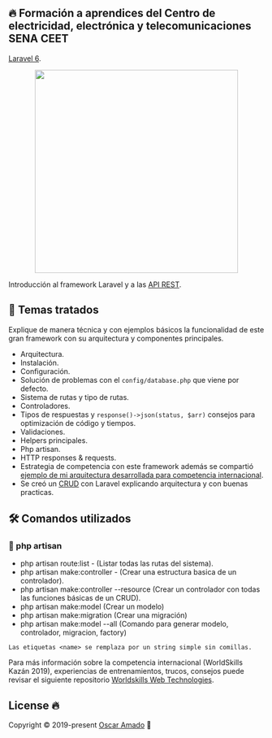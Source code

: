## 🔥 Formación a aprendices del Centro de electricidad, electrónica y telecomunicaciones SENA CEET

[Laravel 6]( https://laravel.com/docs/6.x).
<p align="center"><img src="https://res.cloudinary.com/dtfbvvkyp/image/upload/v1566331377/laravel-logolockup-cmyk-red.svg" width="400"></p>


Introducción al framework Laravel y a las [API REST]( https://www.idento.es/blog/desarrollo-web/que-es-una-api-rest/).


## 📐 Temas tratados

Explique de manera técnica y con ejemplos básicos la funcionalidad de este gran framework con su arquitectura y componentes principales.
* Arquitectura.
* Instalación.
* Configuración.
* Solución de problemas con el `` config/database.php `` que viene por defecto.
* Sistema de rutas y tipo de rutas.
* Controladores.
* Tipos de respuestas y `` response()->json(status, $arr) `` consejos para optimización de código y tiempos.
* Validaciones.
* Helpers principales.
* Php artisan.
* HTTP responses & requests.   
* Estrategia de competencia con este framework además se compartió [ejemplo de mi arquitectura desarrollada para competencia internacional](https://github.com/ofaaoficial/api-laravel-example).
* Se creó un [CRUD]( https://developer.mozilla.org/es/docs/Glossary/CRUD) con Laravel explicando arquitectura y con buenas practicas.

##  🛠️ Comandos utilizados
### 💾 php artisan 
* php artisan route:list - (Listar todas las rutas del sistema).
* php artisan make:controller <name> - (Crear una estructura basica de un controlador).
* php artisan make:controller <name> --resource (Crear un controlador con todas las  funciones básicas de un CRUD).
* php artisan make:model <name> (Crear un modelo)
* php artisan make:migration <name> (Crear una migración)
* php artisan make:model <name> --all (Comando para generar modelo, controlador, migracion, factory)

``` 
Las etiquetas <name> se remplaza por un string simple sin comillas.
```


Para más información sobre la competencia internacional (WorldSkills Kazán 2019), experiencias de entrenamientos, trucos, consejos puede revisar el siguiente repositorio [Worldskills Web Technologies](https://github.com/ofaaoficial/worldskills-web-technologies). 

## License 🔥
Copyright © 2019-present [Oscar Amado](https://github.com/ofaaoficial) 🧔



